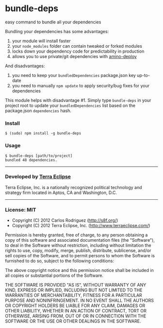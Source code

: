 bundle-deps
===========

easy command to bundle all your dependencies

Bundling your dependencies has some advantages:

1. your module will install faster
2. your `node_modules` folder can contain tweaked or forked modules
3. locks down your dependency code for predictability in production
4. allows you to use private/git dependencies with [amino-deploy](https://github.com/amino/amino-deploy)

And disadvantages:

1. you need to keep your `bundledDependencies` package.json key up-to-date
2. you need to manually `npm update` to apply security/bug fixes for your dependencies

This module helps with disadvantage #1. Simply type `bundle-deps` in your project
root to update your `bundledDependencies` list based on the package.json
`dependencies` hash.

### Install

```
$ (sudo) npm install -g bundle-deps
```

### Usage

```
$ bundle-deps [path/to/project]
bundled 48 dependencies.
```

- - -

### Developed by [Terra Eclipse](http://www.terraeclipse.com)
Terra Eclipse, Inc. is a nationally recognized political technology and
strategy firm located in Aptos, CA and Washington, D.C.

- - -

### License: MIT

- Copyright (C) 2012 Carlos Rodriguez (http://s8f.org/)
- Copyright (C) 2012 Terra Eclipse, Inc. (http://www.terraeclipse.com/)

Permission is hereby granted, free of charge, to any person obtaining a copy
of this software and associated documentation files (the &quot;Software&quot;), to deal
in the Software without restriction, including without limitation the rights
to use, copy, modify, merge, publish, distribute, sublicense, and/or sell
copies of the Software, and to permit persons to whom the Software is furnished
to do so, subject to the following conditions:

The above copyright notice and this permission notice shall be included in
all copies or substantial portions of the Software.

THE SOFTWARE IS PROVIDED &quot;AS IS&quot;, WITHOUT WARRANTY OF ANY KIND, EXPRESS OR
IMPLIED, INCLUDING BUT NOT LIMITED TO THE WARRANTIES OF MERCHANTABILITY,
FITNESS FOR A PARTICULAR PURPOSE AND NONINFRINGEMENT. IN NO EVENT SHALL THE
AUTHORS OR COPYRIGHT HOLDERS BE LIABLE FOR ANY CLAIM, DAMAGES OR OTHER
LIABILITY, WHETHER IN AN ACTION OF CONTRACT, TORT OR OTHERWISE, ARISING FROM,
OUT OF OR IN CONNECTION WITH THE SOFTWARE OR THE USE OR OTHER DEALINGS IN THE
SOFTWARE.